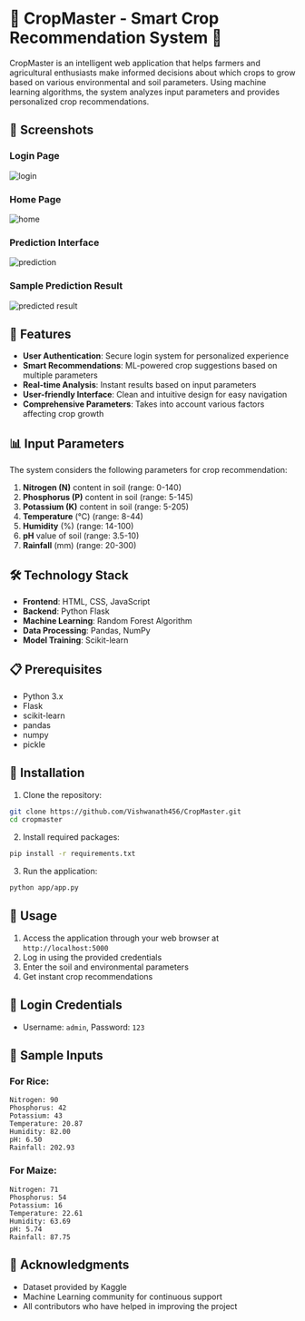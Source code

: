 # 🌱 CropMaster - Smart Crop Recommendation System 🌱

CropMaster is an intelligent web application that helps farmers and agricultural enthusiasts make informed decisions about which crops to grow based on various environmental and soil parameters. Using machine learning algorithms, the system analyzes input parameters and provides personalized crop recommendations.

## 📸 Screenshots

### Login Page
![login](https://github.com/user-attachments/assets/484be416-e729-4677-855e-bf148e102bc0)

### Home Page
![home](https://github.com/user-attachments/assets/e71d7b42-e43e-4866-a382-b588b67ae79f)

### Prediction Interface
![prediction](https://github.com/user-attachments/assets/722e2a72-48f2-4b85-b77f-a14289c22b9d)

### Sample Prediction Result
![predicted result](https://github.com/user-attachments/assets/a2ceb2e7-7582-446c-9086-da9ed8a3d8aa)

## 🚀 Features

- **User Authentication**: Secure login system for personalized experience
- **Smart Recommendations**: ML-powered crop suggestions based on multiple parameters
- **Real-time Analysis**: Instant results based on input parameters
- **User-friendly Interface**: Clean and intuitive design for easy navigation
- **Comprehensive Parameters**: Takes into account various factors affecting crop growth

## 📊 Input Parameters

The system considers the following parameters for crop recommendation:

1. **Nitrogen (N)** content in soil (range: 0-140)
2. **Phosphorus (P)** content in soil (range: 5-145)
3. **Potassium (K)** content in soil (range: 5-205)
4. **Temperature** (°C) (range: 8-44)
5. **Humidity** (%) (range: 14-100)
6. **pH** value of soil (range: 3.5-10)
7. **Rainfall** (mm) (range: 20-300)

## 🛠️ Technology Stack

- **Frontend**: HTML, CSS, JavaScript
- **Backend**: Python Flask
- **Machine Learning**: Random Forest Algorithm
- **Data Processing**: Pandas, NumPy
- **Model Training**: Scikit-learn

## 📋 Prerequisites

- Python 3.x
- Flask
- scikit-learn
- pandas
- numpy
- pickle

## 🚀 Installation

1. Clone the repository:
```bash
git clone https://github.com/Vishwanath456/CropMaster.git
cd cropmaster
```

2. Install required packages:
```bash
pip install -r requirements.txt
```

3. Run the application:
```bash
python app/app.py
```

## 👥 Usage

1. Access the application through your web browser at `http://localhost:5000`
2. Log in using the provided credentials
3. Enter the soil and environmental parameters
4. Get instant crop recommendations

## 🔐 Login Credentials

- Username: `admin`, Password: `123`


## 📝 Sample Inputs

### For Rice:
```
Nitrogen: 90
Phosphorus: 42
Potassium: 43
Temperature: 20.87
Humidity: 82.00
pH: 6.50
Rainfall: 202.93
```

### For Maize:
```
Nitrogen: 71
Phosphorus: 54
Potassium: 16
Temperature: 22.61
Humidity: 63.69
pH: 5.74
Rainfall: 87.75
```

## 🙏 Acknowledgments

- Dataset provided by Kaggle
- Machine Learning community for continuous support
- All contributors who have helped in improving the project 
